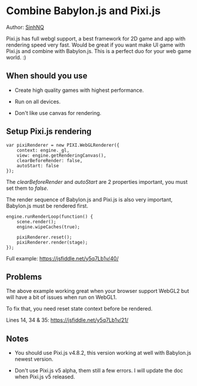 # Combine Babylon.js and Pixi.js

Author: [SinhNQ](https://github.com/quocsinh)

Pixi.js has full webgl support, a best framework for 2D game and app with rendering speed very fast. Would be great if you want make UI game with Pixi.js and combine with Babylon.js. This is a perfect duo for your web game world. :)

## When should you use

* Create high qual﻿ity games with highest performance.
    
* Run on all devices. 

* Don't like use canvas for rendering.

## Setup Pixi.js rendering
```
var pixiRenderer = new PIXI.WebGLRenderer({
    context: engine._gl,
    view: engine.getRenderingCanvas(),
    clearBeforeRender: false,
    autoStart: false
});
```

The *clearBeforeRender* and *autoStart* are 2 properties important, you must set them to *false*.

The render sequence of Babylon.js and Pixi.js is also very important, Babylon.js must be rendered first.

```
engine.runRenderLoop(function() {   
    scene.render();    	
    engine.wipeCaches(true);
  
    pixiRenderer.reset();
    pixiRenderer.render(stage);
});
```

Full example: https://jsfiddle.net/y5q7Lb1v/40/

## Problems

The above example working great when your browser support WebGL2 but will have a bit of issues when run on WebGL1.

To fix that, you need reset state context before be rendered.

Lines 14, 34 & 35: https://jsfiddle.net/y5q7Lb1v/21/

## Notes

* You should use Pixi.js v4.8.2, this version working at well with Babylon.js newest version.

* Don't use Pixi.js v5 alpha, them still a few errors. I will update the doc when Pixi.js v5 released.